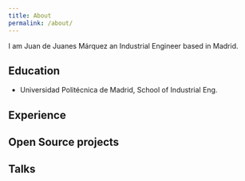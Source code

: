 ```yaml
---
title: About
permalink: /about/
---
```


I am Juan de Juanes Márquez an Industrial Engineer based in Madrid.

## Education

- Universidad Politécnica de Madrid, School of Industrial Eng.

## Experience 
## Open Source projects
## Talks
